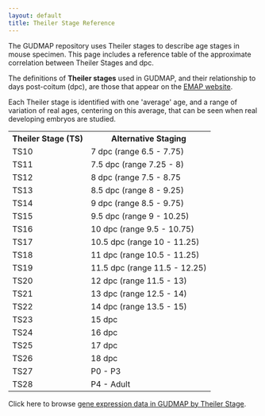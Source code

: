```yaml
---
layout: default
title: Theiler Stage Reference
---
```


The GUDMAP repository uses Theiler stages to describe age stages in mouse specimen. This page includes a reference table of the approximate correlation between Theiler Stages and dpc.

The definitions of **Theiler stages** used in GUDMAP, and their relationship to days post-coitum (dpc), are those that appear on the [EMAP website](http://genex.hgu.mrc.ac.uk/Databases/Anatomy/MAstaging.shtml).

Each Theiler stage is identified with one 'average' age, and a range of variation of real ages, centering on this average, that can be seen when real developing embryos are studied.

<table class="table">
  <tr>
    <th>Theiler Stage (TS)</th>
    <th>Alternative Staging</th>
  </tr>
  <tr>
    <td>TS10	</td>
    <td>7 dpc (range 6.5 - 7.75)</td>
  </tr>
  <tr>
    <td>TS11	</td>
    <td>7.5 dpc (range 7.25 - 8)</td>
  </tr>
  <tr>
    <td>TS12	</td>
    <td>8 dpc (range 7.5 - 8.75</td>
  </tr>
  <tr>
    <td>TS13	</td>
    <td>8.5 dpc (range 8 - 9.25)</td>
  </tr>
  <tr>
    <td>TS14	</td>
    <td>9 dpc (range 8.5 - 9.75)</td>
  </tr>
  <tr>
    <td>TS15	</td>
    <td>9.5 dpc (range 9 - 10.25)</td>
  </tr>
  <tr>
    <td>TS16	</td>
    <td>10 dpc (range 9.5 - 10.75)</td>
  </tr>
  <tr>
    <td>TS17	</td>
    <td>10.5 dpc (range 10 - 11.25)</td>
  </tr>
  <tr>
    <td>TS18	</td>
    <td>11 dpc (range 10.5 - 11.25)</td>
  </tr>
  <tr>
    <td>TS19	</td>
    <td>11.5 dpc (range 11.5 - 12.25)</td>
  </tr>
  <tr>
    <td>TS20	</td>
    <td>12 dpc (range 11.5 - 13)</td>
  </tr>
  <tr>
    <td>TS21</td>
    <td>13 dpc (range 12.5 - 14)</td>
  </tr>
  <tr>
    <td>TS22</td>
    <td>14 dpc (range 13.5 - 15)</td>
  </tr>
  <tr>
    <td>TS23	</td>
    <td>15 dpc</td>
  </tr>
  <tr>
    <td>TS24	</td>
    <td>16 dpc</td>
  </tr>
  <tr>
    <td>TS25	</td>
    <td>17 dpc</td>
  </tr>
  <tr>
    <td>TS26	</td>
    <td>18 dpc</td>
  </tr>
  <tr>
    <td>TS27</td>
    <td>P0 - P3</td>
  </tr>
  <tr>
    <td>TS28	</td>
    <td>P4 - Adult</td>
  </tr>
</table>



Click here to browse [gene expression data in GUDMAP by Theiler Stage](http://legacy.gudmap.org/gudmap/pages/focus_stage_browse.html).
